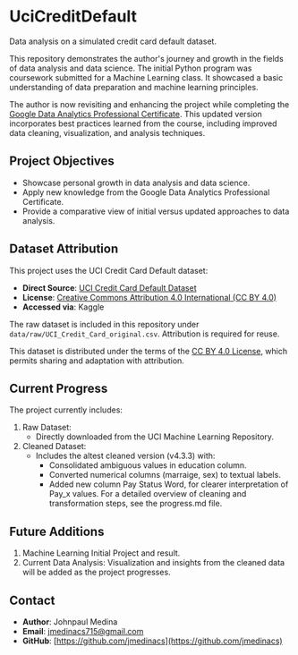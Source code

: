# UciCreditDefault

Data analysis on a simulated credit card default dataset.

This repository demonstrates the author's journey and growth in the fields of data analysis and data science. The initial Python program was coursework submitted for a Machine Learning class. It showcased a basic understanding of data preparation and machine learning principles.

The author is now revisiting and enhancing the project while completing the [Google Data Analytics Professional Certificate](https://grow.google/dataanalytics/). This updated version incorporates best practices learned from the course, including improved data cleaning, visualization, and analysis techniques.

## Project Objectives

- Showcase personal growth in data analysis and data science.
- Apply new knowledge from the Google Data Analytics Professional Certificate.
- Provide a comparative view of initial versus updated approaches to data analysis.

## Dataset Attribution

This project uses the UCI Credit Card Default dataset:

- **Direct Source**: [UCI Credit Card Default Dataset](http://archive.ics.uci.edu/dataset/350/default+of+credit+card+clients)
- **License**: [Creative Commons Attribution 4.0 International (CC BY 4.0)](https://creativecommons.org/licenses/by/4.0/)
- **Accessed via**: Kaggle

The raw dataset is included in this repository under `data/raw/UCI_Credit_Card_original.csv`. Attribution is required for reuse.

This dataset is distributed under the terms of the [CC BY 4.0 License](https://creativecommons.org/licenses/by/4.0/), which permits sharing and adaptation with attribution.

## Current Progress
The project currently includes:
1. Raw Dataset:
   - Directly downloaded from the UCI Machine Learning Repository.
2. Cleaned Dataset:
   - Includes the altest cleaned version (v4.3.3) with:
     - Consolidated ambiguous values in education column.
     - Converted numerical columns (marraige, sex) to textual labels.
     - Added new column Pay Status Word, for clearer interpretation of Pay_x values.
For a detailed overview of cleaning and transformation steps, see the progress.md file.

## Future Additions
1. Machine Learning Initial Project and result.
2. Current Data Analysis: Visualization and insights from the cleaned data will be added as the project progresses. 

## Contact

- **Author**: Johnpaul Medina
- **Email**: jmedinacs715@gmail.com
- **GitHub**: [https://github.com/jmedinacs](https://github.com/jmedinacs)
